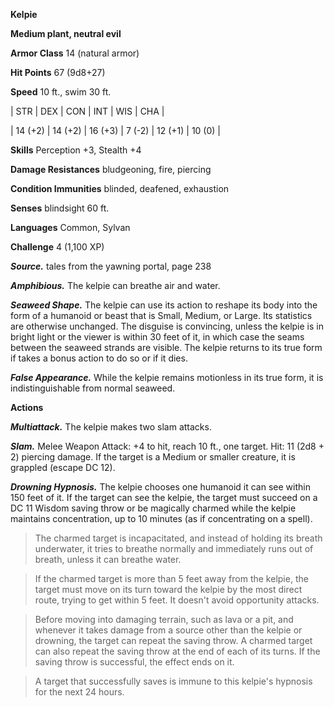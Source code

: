 **Kelpie**

**Medium plant, neutral evil**

**Armor Class** 14 (natural armor)

**Hit Points** 67 (9d8+27)

**Speed** 10 ft., swim 30 ft.

|   STR   |   DEX   |   CON   |   INT   |   WIS   |   CHA   |
  
| 14 (+2) | 14 (+2) | 16 (+3) | 7 (-2) | 12 (+1) | 10 (0) |

**Skills** Perception +3, Stealth +4

**Damage Resistances** bludgeoning, fire, piercing

**Condition Immunities** blinded, deafened, exhaustion

**Senses** blindsight 60 ft.

**Languages** Common, Sylvan

**Challenge** 4 (1,100 XP)

***Source.*** tales from the yawning portal,  page 238

***Amphibious.*** The kelpie can breathe air and water.

***Seaweed Shape.*** The kelpie can use its action to reshape its body into the form of a humanoid or beast that is Small, Medium, or Large. Its statistics are otherwise unchanged. The disguise is convincing, unless the kelpie is in bright light or the viewer is within 30 feet of it, in which case the seams between the seaweed strands are visible. The kelpie returns to its true form if takes a bonus action to do so or if it dies.

***False Appearance.*** While the kelpie remains motionless in its true form, it is indistinguishable from normal seaweed.

**Actions**

***Multiattack.*** The kelpie makes two slam attacks.

***Slam.*** Melee Weapon Attack: +4 to hit, reach 10 ft., one target. Hit: 11 (2d8 + 2) piercing damage. If the target is a Medium or smaller creature, it is grappled (escape DC 12).

***Drowning Hypnosis.*** The kelpie chooses one humanoid it can see within 150 feet of it. If the target can see the kelpie, the target must succeed on a DC 11 Wisdom saving throw or be magically charmed while the kelpie maintains concentration, up to 10 minutes (as if concentrating on a spell).

>The charmed target is incapacitated, and instead of holding its breath underwater, it tries to breathe normally and immediately runs out of breath, unless it can breathe water.

>If the charmed target is more than 5 feet away from the kelpie, the target must move on its turn toward the kelpie by the most direct route, trying to get within 5 feet. It doesn't avoid opportunity attacks.

>Before moving into damaging terrain, such as lava or a pit, and whenever it takes damage from a source other than the kelpie or drowning, the target can repeat the saving throw. A charmed target can also repeat the saving throw at the end of each of its turns. If the saving throw is successful, the effect ends on it.

>A target that successfully saves is immune to this kelpie's hypnosis for the next 24 hours.

